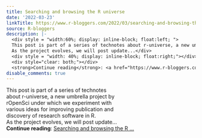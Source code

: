 ```yaml
---
title: Searching and browsing the R universe
date: '2022-03-23'
linkTitle: https://www.r-bloggers.com/2022/03/searching-and-browsing-the-r-universe/
source: R-bloggers
description: |-
  <div style = "width:60%; display: inline-block; float:left; ">
  This post is part of a series of technotes about r-universe, a new umbrella project by rOpenSci under which we experiment with various ideas for improving publication and discovery of research software in R.<br />
  As the project evolves, we will post update...</div>
  <div style = "width: 40%; display: inline-block; float:right;"></div>
  <div style="clear: both;"></div>
  <strong>Continue reading</strong>: <a href="https://www.r-bloggers.com/2022/03/searching-and-browsing-the-r-universe/">Searching and browsing the R ...
disable_comments: true
---
```

<div style = "width:60%; display: inline-block; float:left; ">
This post is part of a series of technotes about r-universe, a new umbrella project by rOpenSci under which we experiment with various ideas for improving publication and discovery of research software in R.<br />
As the project evolves, we will post update...</div>
<div style = "width: 40%; display: inline-block; float:right;"></div>
<div style="clear: both;"></div>
<strong>Continue reading</strong>: <a href="https://www.r-bloggers.com/2022/03/searching-and-browsing-the-r-universe/">Searching and browsing the R ...